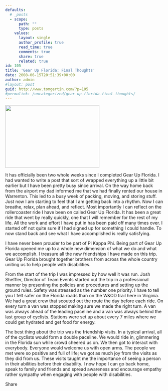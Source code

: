 ```yaml
---
defaults:
  # _posts
  - scope:
      path: ""
      type: posts
    values:
      layout: single
      author_profile: true
      read_time: true
      comments: true
      share: true
      related: true
id: 105
title: 'Gear Up Florida: Final Thoughts'
date: 2008-06-15T20:51:39+00:00
author: admin
#layout: post
guid: http://www.tomgertin.com/?p=105
#permalink: /uncategorized/gear-up-florida-final-thoughts/
---
```

[<img class="alignnone size-medium wp-image-106" title="guf_arrival" src="http://www.tomgertin.com/blog/wp-content/uploads/2008/06/guf_tallahasee-300x200.jpg" alt="" width="300" height="200" />](http://www.tomgertin.com/blog/wp-content/uploads/2008/06/guf_tallahasee.jpg)

It has officially been two whole weeks since I completed Gear Up Florida. I had wanted to write a post that sort of wrapped everything up a little bit earlier but I have been pretty busy since arrival. On the way home back from the airport my dad informed me that we had finally rented our house in Warrenton. This led to a busy week of packing, moving, and storing stuff. Just now I am starting to feel that I am getting back into a rhythm. Now I can breathe, relax, plan ahead, and reflect. Most importantly I can reflect on the rollercoaster ride I have been on called Gear Up Florida. It has been a great ride that went by really quickly, one that I will remember for the rest of my life. All the work and effort I have put in has been paid off many times over. I started off not quite sure if I had signed up for something I could handle. To now stand back and see what I have accomplished is really satisfying.

I have never been prouder to be part of Pi Kappa Phi. Being part of Gear Up Florida opened me up to a whole new dimension of what we do and what we accomplish. I treasure all the new friendships I have made on this trip. Gear Up Florida brought together brothers from across the whole country uniting us to help people with disabilities.

From the start of the trip I was impressed by how well it was run. Josh Sheffler, Director of Team Events started out the trip in a professional manner by presenting the policies and procedures and setting up the ground rules. Safety was stressed as the number one priority. I have to tell you I felt safer on the Florida roads than on the W&OD trail here in Virginia. We had a great crew that scouted out the route the day before each ride. On every turn a van was stopped making sure we made the right turn. A van was always ahead of the leading paceline and a van was always behind the last group of cyclists. Stations were set up about every 7 miles where we could get hydrated and get food for energy.

The best thing about the trip was the friendship visits. In a typical arrival, all of the cyclists would form a double paceline. We would ride in, glimmering in the Florida sun while crowd cheered us on. We then got to interact with everybody. Everyone would welcome us with open arms. The people we met were so positive and full of life; we got as much joy from the visits as they did from us. These visits taught me the importance of seeing a person in their abilities before their disability. I now hope I can go back home, speak to family and friends and spread awareness and encourage empathy rather sympathy when engaging with people with disabilities.

<div class="addtoany_share_save_container addtoany_content_bottom">
  <div class="a2a_kit a2a_kit_size_32 addtoany_list a2a_target" id="wpa2a_36">
    <a class="a2a_dd addtoany_share_save" href="https://www.addtoany.com/share_save"><img src="http://www.tomgertin.com/blog/wp-content/plugins/add-to-any/share_save_171_16.png" width="171" height="16" alt="Share" /></a>
  </div>
</div>